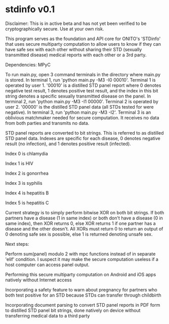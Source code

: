 # stdinfo v0.1

Disclaimer: This is in active beta and has not yet been verified to be cryptographically secure. Use at your own risk.

This program serves as the foundation and API core for ONITO's 'STDinfo' that uses secure multiparty computation to allow users to know if they can have safe sex with each other without sharing their STD (sexually transmitted disease) medical reports with each other or a 3rd party.

Dependencies:
MPyC

To run main.py, open 3 command terminals in the directory where main.py is stored. 
In terminal 1, run 'python main.py -M3 -I0 00010'. Terminal 1 is operated by user 1. '00010' is a distilled STD panel report where 0 denotes negative test result, 1 denotes positive test result, and the index in this bit string denotes a specific sexually transmitted disease on the panel. 
In terminal 2, run 'python main.py -M3 -I1 00000'. Terminal 2 is operated by user 2. '00000' is the distilled STD panel data (all STDs tested for were negative).
In terminal 3, run 'python main.py -M3 -I2'. Terminal 3 is an oblivious matchmaker needed for secure computation. It receives no data from both parties and transmits no data.

STD panel reports are converted to bit strings. This is referred to as distilled STD panel data. Indexes are specific for each disease, 0 denotes negative result (no infection), and 1 denotes positive result (infected).


Index 0 is chlamydia


Index 1 is HIV


Index 2 is gonorrhea


Index 3 is syphilis


Index 4 is hepatitis B


Index 5 is hepatitis C

Current strategy is to simply perform bitwise XOR on both bit strings. If both partners have a disease (1 in same index) or both don't have a disease (0 in same index), then XOR returns 0, else XOR returns 1 if one partner has a disease and the other doesn't. All XORs must return 0 to return an output of 0 denoting safe sex is possible, else 1 is returned denoting unsafe sex.

Next steps:


Perform sum(panel) modulo 2 with mpc functions instead of in separate 'elif' condition. I suspect it may make the secure computation useless if a host computer can access panel output.


Performing this secure multiparty computation on Android and iOS apps natively without Internet access


Incorporating a safety feature to warn about pregnancy for partners who both test positive for an STD because STDs can transfer through childbirth


Incorporating document parsing to convert STD panel reports in PDF form to distilled STD panel bit strings, done natively on device without transferring medical data to a 
third party
